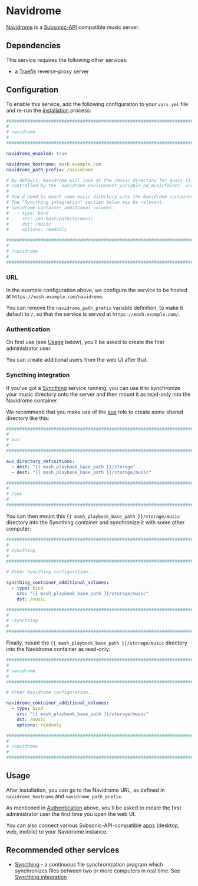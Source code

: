 # Navidrome

[Navidrome](https://www.navidrome.org/) is a [Subsonic-API](http://www.subsonic.org/pages/api.jsp) compatible music server.


## Dependencies

This service requires the following other services:

- a [Traefik](traefik.md) reverse-proxy server


## Configuration

To enable this service, add the following configuration to your `vars.yml` file and re-run the [installation](../installing.md) process:

```yaml
########################################################################
#                                                                      #
# navidrome                                                            #
#                                                                      #
########################################################################

navidrome_enabled: true

navidrome_hostname: mash.example.com
navidrome_path_prefix: /navidrome

# By default, Navidrome will look at the /music directory for music files,
# controlled by the `navidrome_environment_variable_nd_musicfolder` variable.
#
# You'd need to mount some music directory into the Navidrome container, like shown below.
# The "Syncthing integration" section below may be relevant.
# navidrome_container_additional_volumes:
#   - type: bind
#     src: /on-host/path/to/music
#     dst: /music
#     options: readonly

########################################################################
#                                                                      #
# /navidrome                                                           #
#                                                                      #
########################################################################
```

### URL

In the example configuration above, we configure the service to be hosted at `https://mash.example.com/navidrome`.

You can remove the `navidrome_path_prefix` variable definition, to make it default to `/`, so that the service is served at `https://mash.example.com/`.

### Authentication

On first use (see [Usage](#usage) below), you'll be asked to create the first administrator user.

You can create additional users from the web UI after that.

### Syncthing integration

If you've got a [Syncthing](syncthing.md) service running, you can use it to synchronize your music directory onto the server and then mount it as read-only into the Navidrome container.

We recommend that you make use of the [aux](aux.md) role to create some shared directory like this:

```yaml
########################################################################
#                                                                      #
# aux                                                                  #
#                                                                      #
########################################################################

aux_directory_definitions:
  - dest: "{{ mash_playbook_base_path }}/storage"
  - dest: "{{ mash_playbook_base_path }}/storage/music"

########################################################################
#                                                                      #
# /aux                                                                 #
#                                                                      #
########################################################################
```

You can then mount this `{{ mash_playbook_base_path }}/storage/music` directory into the Syncthing container and synchronize it with some other computer:

```yaml
########################################################################
#                                                                      #
# syncthing                                                            #
#                                                                      #
########################################################################

# Other Syncthing configuration..

syncthing_container_additional_volumes:
  - type: bind
    src: "{{ mash_playbook_base_path }}/storage/music"
    dst: /music

########################################################################
#                                                                      #
# /syncthing                                                           #
#                                                                      #
########################################################################
```

Finally, mount the `{{ mash_playbook_base_path }}/storage/music` directory into the Navidrome container as read-only:

```yaml
########################################################################
#                                                                      #
# navidrome                                                            #
#                                                                      #
########################################################################

# Other Navidrome configuration..

navidrome_container_additional_volumes:
  - type: bind
    src: "{{ mash_playbook_base_path }}/storage/music"
    dst: /music
    options: readonly

########################################################################
#                                                                      #
# /navidrome                                                           #
#                                                                      #
########################################################################
```

## Usage

After installation, you can go to the Navidrome URL, as defined in `navidrome_hostname` and `navidrome_path_prefix`.

As mentioned in [Authentication](#authentication) above, you'll be asked to create the first administrator user the first time you open the web UI.

You can also connect various Subsonic-API-compatible [apps](https://www.navidrome.org/docs/overview/#apps) (desktop, web, mobile) to your Navidrome instance.


## Recommended other services

- [Syncthing](syncthing.md) - a continuous file synchronization program which synchronizes files between two or more computers in real time. See [Syncthing integration](#syncthing-integration)
